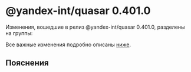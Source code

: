 # @yandex-int/quasar 0.401.0

<!-- ЧЕЛОВЕЧЕСКОЕ ВСТУПЛЕНИЕ -->

Изменения, вошедшие в релиз @yandex-int/quasar 0.401.0, разделены на группы:

Все важные изменения подробно описаны [ниже](#Пояснения).

## Пояснения

